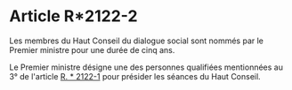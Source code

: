 # Article R*2122-2

Les membres du Haut Conseil du dialogue social sont nommés par le Premier ministre pour une durée de cinq ans. 

Le Premier ministre désigne une des personnes qualifiées mentionnées au 3° de l'article [R. * 2122-1][1] pour présider les séances du Haut Conseil.

 [1]: /affichCodeArticle.do?cidTexte=LEGITEXT000006072050&idArticle=LEGIARTI000019758936&dateTexte=&categorieLien=cid